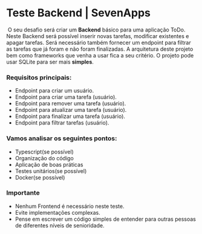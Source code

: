 # Teste Backend | SevenApps
​
O seu desafio será criar um **Backend** básico para uma aplicação ToDo. Neste Backend será possível inserir novas tarefas, modificar existentes e apagar tarefas. Será necessário também fornecer um endpoint para filtrar as tarefas que já foram e não foram finalizadas. A arquitetura deste projeto bem como frameworks que venha a usar fica a seu critério. O projeto pode usar SQLite para ser mais **simples**.
​
### Requisitos principais:
- Endpoint para criar um usuário.
- Endpoint para criar uma tarefa (usuário).
- Endpoint para remover uma tarefa (usuário).
- Endpoint para atualizar uma tarefa (usuário).
- Endpoint para finalizar uma tarefa (usuário).
- Endpoint para filtrar tarefas (usuário).
​
### Vamos analisar os seguintes pontos:
- Typescript(se possível)
- Organização do código
- Aplicação de boas práticas
- Testes unitários(se possível)
- Docker(se possível)
​
### Importante
- Nenhum Frontend é necessário neste teste.
- Evite implementações complexas.
- Pense em escrever um código simples de entender para outras pessoas de diferentes níveis de senioridade.
